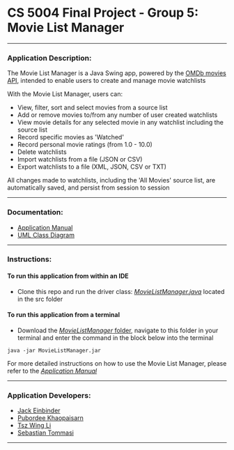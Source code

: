 # CS 5004 Final Project - Group 5: Movie List Manager

---

### Application Description:

The Movie List Manager is a Java Swing app, powered by the [OMDb movies API](https://www.omdbapi.com/), intended to
enable users to create and manage movie watchlists

With the Movie List Manager, users can:
- View, filter, sort and select movies from a source list
- Add or remove movies to/from any number of user created watchlists
- View movie details for any selected movie in any watchlist including the source list
- Record specific movies as 'Watched'
- Record personal movie ratings (from 1.0 - 10.0)
- Delete watchlists
- Import watchlists from a file (JSON or CSV)
- Export watchlists to a file (XML, JSON, CSV or TXT)

All changes made to watchlists, including the 'All Movies' source list, are automatically saved, and persist from
session to session

---

### Documentation:

- [Application Manual](https://github.com/Su24-CS5004-Online-Lionelle/final-project-group-5/blob/main/Manual/ApplicationManual.md)
- [UML Class Diagram](https://github.com/Su24-CS5004-Online-Lionelle/final-project-group-5/blob/main/DesignDocuments/FinalDesign.md)
---

### Instructions: 

#### To run this application from within an IDE

- Clone this repo and run the driver class: [*MovieListManager.java*](https://github.com/Su24-CS5004-Online-Lionelle/final-project-group-5/blob/main/src/main/java/group5/MovieListManager.java) 
located in the src folder

#### To run this application from a terminal

- Download the [*MovieListManager* folder](https://github.com/Su24-CS5004-Online-Lionelle/final-project-group-5/tree/main/MovieListManager), 
navigate to this folder in your terminal and enter the command in the block below into the terminal

```
java -jar MovieListManager.jar
```

For more detailed instructions on how to use the Movie List Manager, please refer to the 
[*Application Manual*](https://github.com/Su24-CS5004-Online-Lionelle/final-project-group-5/blob/main/Manual/ApplicationManual.md)

---

### Application Developers:

- [Jack Einbinder](https://github.com/jackeinbinder01)
- [Pubordee Khaopaisarn](https://github.com/pkhao75)
- [Tsz Wing Li](https://github.com/tszwinglitw)
- [Sebastian Tommasi](https://github.com/Stommasi19)
---